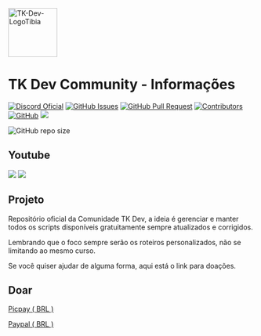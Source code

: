 <img src="https://github.com/user-attachments/assets/9b4e15a2-d3d3-42e8-931c-0bb187bedcbc" alt="TK-Dev-LogoTibia" width="100" height="auto">

# TK Dev Community - Informações

[![Discord Oficial](https://img.shields.io/discord/1018914467909750784.svg?style=plastic&logo=discord)](https://discord.gg/phJZeHa2k4)
[![GitHub Issues](https://img.shields.io/github/issues/LeoTKBR/TK-Dev-Community?style=plastic&logo=appwrite)](https://github.com/opentibiabr/canary/issues)
[![GitHub Pull Request](https://img.shields.io/github/issues-pr/LeoTKBR/TK-Dev-Community?style=plastic&logo=windowsterminal)](https://github.com/opentibiabr/canary/pulls)
[![Contributors](https://img.shields.io/github/contributors/LeoTKBR/TK-Dev-Community.svg?style=plastic&logo=microsoftteams)](https://github.com/LeoTKBR/TK-Dev-Community/graphs/contributors)
[![GitHub](https://img.shields.io/github/license/LeoTKBR/TK-Dev-Community?style=plastic&logo=github)](https://github.com/LeoTKBR/TK-Dev-Community/blob/main/LICENSE)
![](https://img.shields.io/github/last-commit/LeoTKBR/TK-Dev-Community/main?style=plastic&logo=searxng&label=commit&cacheSeconds=60)

![GitHub repo size](https://img.shields.io/github/repo-size/LeoTKBR/TK-Dev-Community?style=plastic&logo=googleoptimize)

## Youtube
[![](https://img.shields.io/youtube/channel/subscribers/UC_SdCh6vL5zDt3PqDAZAtmA?style=plastic&logo=youtube&label=inscritos&cacheSeconds=60)](https://www.youtube.com/@TKDevCommunity)
[![](https://img.shields.io/youtube/channel/views/UC_SdCh6vL5zDt3PqDAZAtmA?style=plastic&logo=youtube&label=visualiza%C3%A7%C3%B5es&cacheSeconds=60)](https://www.youtube.com/@TKDevCommunity)


## Projeto
Repositório oficial da Comunidade TK Dev, a ideia é gerenciar e manter todos os scripts disponíveis gratuitamente sempre atualizados e corrigidos.

Lembrando que o foco sempre serão os roteiros personalizados, não se limitando ao mesmo curso.

Se você quiser ajudar de alguma forma, aqui está o link para doações.

## Doar
[Picpay ( BRL )](https://docs.tkdev.online/home/inicio/doar-donation#picpay)

[Paypal ( BRL )](https://docs.tkdev.online/home/inicio/doar-donation#paypal)
